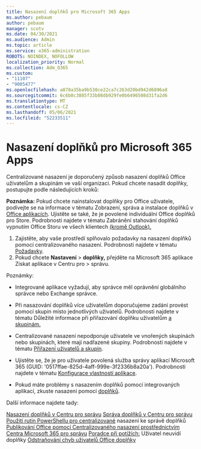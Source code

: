```yaml
---
title: Nasazení doplňků pro Microsoft 365 Apps
ms.author: pebaum
author: pebaum
manager: scotv
ms.date: 04/30/2021
ms.audience: Admin
ms.topic: article
ms.service: o365-administration
ROBOTS: NOINDEX, NOFOLLOW
localization_priority: Normal
ms.collection: Adm_O365
ms.custom:
- "11107"
- "9005477"
ms.openlocfilehash: a878a35ba9b530ce22ca7c263d20bd942d6896a8
ms.sourcegitcommit: 6c6b0c3885f33b08db929fe0b6496508d31fa2d6
ms.translationtype: MT
ms.contentlocale: cs-CZ
ms.lasthandoff: 05/06/2021
ms.locfileid: "52233511"
---
```

# <a name="deploying-add-ins-for-microsoft-365-apps"></a>Nasazení doplňků pro Microsoft 365 Apps

Centralizované nasazení je doporučený způsob nasazení doplňků Office uživatelům a skupinám ve vaší organizaci. Pokud chcete nasadit doplňky, postupujte podle následujících kroků:

**Poznámka:** Pokud chcete nainstalovat doplňky pro Office uživatele, podívejte se na informace v tématu Zobrazení, správa a instalace doplňků v [Office aplikacích](https://support.microsoft.com/topic/view-manage-and-install-add-ins-in-office-programs-16278816-1948-4028-91e5-76dca5380f8d). Ujistěte se také, že je povolené individuální Office doplňků pro Store. Podrobnosti najdete v tématu Zabránění stahování doplňků vypnutím Office Storu ve všech klientech [(kromě Outlook).](https://docs.microsoft.com/microsoft-365/admin/manage/manage-addins-in-the-admin-center?view=o365-worldwide#prevent-add-in-downloads-by-turning-off-the-office-store-across-all-clients-except-outlook)

1. Zajistěte, aby vaše prostředí splňovalo požadavky na nasazení doplňků pomocí centralizovaného nasazení. Podrobnosti najdete v tématu [Požadavky](https://docs.microsoft.com/microsoft-365/admin/manage/centralized-deployment-of-add-ins?#requirements).
2. Pokud chcete **Nastavení**  >  **doplňky,** přejděte na Microsoft 365 aplikace Získat aplikace v Centru pro  >   správu. 

Poznámky: 

- Integrované aplikace vyžadují, aby správce měl oprávnění globálního správce nebo Exchange správce.

- Při nasazování doplňků více uživatelům doporučujeme zadání provést pomocí skupin místo jednotlivých uživatelů. Podrobnosti najdete v tématu Důležité informace při přiřazování doplňku uživatelům [a skupinám.](https://docs.microsoft.com/microsoft-365/admin/manage/manage-deployment-of-add-ins?view=o365-worldwide#considerations-when-assigning-an-add-in-to-users-and-groups)

- Centralizované nasazení nepodporuje uživatele ve vnořených skupinách nebo skupinách, které mají nadřazené skupiny. Podrobnosti najdete v tématu [Přiřazení uživatelů a skupin](https://docs.microsoft.com/microsoft-365/admin/manage/centralized-deployment-of-add-ins?view=o365-worldwide#user-and-group-assignments).

- Ujistěte se, že je pro uživatele povolená služba správy aplikací Microsoft 365 (GUID: '0517ffae-825d-4aff-999e-3f2336b8a20a'). Podrobnosti najdete v tématu [Konfigurace vlastností aplikace](https://docs.microsoft.com/azure/active-directory/manage-apps/add-application-portal-configure#configure-app-properties).

- Pokud máte problémy s nasazením doplňků pomocí integrovaných aplikací, zkuste nasazení pomocí [doplňků](https://admin.microsoft.com/AdminPortal/Home?#/Settings/AddIns).

Další informace najdete tady:

[Nasazení doplňků v Centru pro správu](https://docs.microsoft.com/microsoft-365/admin/manage/manage-deployment-of-add-ins) 
 [Správa doplňků v Centru pro správu](https://docs.microsoft.com/microsoft-365/admin/manage/manage-addins-in-the-admin-center) 
 [Použití rutin PowerShellu pro centralizované](https://docs.microsoft.com/microsoft-365/enterprise/use-the-centralized-deployment-powershell-cmdlets-to-manage-add-ins) nasazení ke správě doplňků 
 [Publikování Office pomocí Centralizovaného nasazení prostřednictvím Centra Microsoft 365 pro správu](https://docs.microsoft.com/office/dev/add-ins/publish/centralized-deployment#publish-an-office-add-in-via-centralized-deployment) 
 [Poradce při potížích:](https://docs.microsoft.com/office365/troubleshoot/access-management/user-not-seeing-add-ins) Uživatel neuvidí doplňky 
 [Odstraňování chyb uživatelů Office doplňky](https://docs.microsoft.com/office/dev/add-ins/testing/testing-and-troubleshooting)